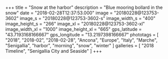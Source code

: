 +++
title = "Snow at the harbor"
description = "Blue mooring bollard in the snow"
date = "2018-02-28T12:37:53.000"
image = "20180228@123753-3602"
image_s = "20180228@123753-3602-s"
image_width_s = "400"
image_height_s = "266"
image_xl = "20180228@123753-3602-xl"
image_width_xl = "1000"
image_height_xl = "665"
gps_latitude = "43.7193168166667"
gps_longitude = "13.2197398166667"
phototags = [ "2018", "2018-02", "2018-02-28", "Ancona", "Europe", "Italy", "Marche", "Senigallia", "harbor", "morning", "snow", "winter" ]
galleries = [ "2018 Timeline", "Senigallia City and Seaside" ]
+++
